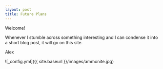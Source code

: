 ```yaml
---
layout: post
title: Future Plans
---
```


Welcome! 

Whenever I stumble across something interesting and I can condense it into a short blog post, it will go on this site.

Alex

![_config.yml]({{ site.baseurl }}/images/ammonite.jpg)